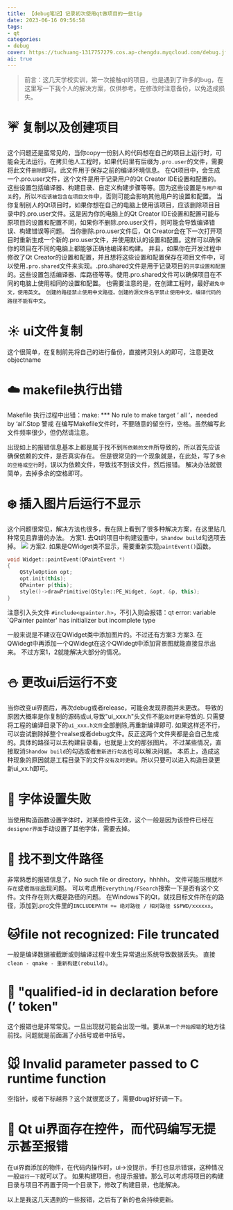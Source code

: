 ```yaml
---
title: 【debug笔记】记录初次使用qt做项目的一些tip
date: 2023-06-16 09:56:58
tags:
- qt
categories:
- debug
cover: https://tuchuang-1317757279.cos.ap-chengdu.myqcloud.com/debug.jfif
ai: true
---
```


>前言：这几天学校实训，第一次接触qt的项目，也是遇到了许多的bug，在这里写一下我个人的解决方案，仅供参考。在修改时注意备份，以免造成损失。


# :umbrella: 复制以及创建项目

这个问题还是蛮常见的，当你copy一份别人的代码想在自己的项目上运行时，可能会无法运行。在拷贝他人工程时，如果代码里有后缀为`.pro.user`的文件，需要将此文件`删除`即可。此文件用于保存之前的编译环境信息。
在Qt项目中，会生成一个.pro.user文件，这个文件是用于记录用户的Qt Creator IDE设置和配置的。这些设置包括编译器、构建目录、自定义构建步骤等等。因为这些设置是`与用户相关`的，所以`不应该被包含在项目文件`中，否则可能会影响其他用户的设置和配置。
当你复制别人的Qt项目时，如果你想在自己的电脑上使用该项目，应该删除项目目录中的.pro.user文件。这是因为你的电脑上的Qt Creator IDE设置和配置可能与原项目的设置和配置不同，如果你不删除.pro.user文件，则可能会导致编译错误、构建错误等问题。
当你删除.pro.user文件后，Qt Creator会在下一次打开项目时重新生成一个新的.pro.user文件，并使用默认的设置和配置。这样可以确保你的项目在不同的电脑上都能够正确地编译和构建。
并且，如果你在开发过程中修改了Qt Creator的设置和配置，并且想将这些设置和配置保存在项目文件中，可以使用`.pro.shared`文件来实现。.pro.shared文件是用于记录项目的`共享设置和配置`的。这些设置包括编译器、库路径等等。使用.pro.shared文件可以确保项目在不同的电脑上使用相同的设置和配置。
也需要注意的是，在创建工程时，最好`避免中文，使用英文`。
`创建的路径禁止使用中文路径。创建的源文件名字禁止使用中文。编译代码的路径不能有中文`。

# :sunny: ui文件复制

这个很简单，在复制前先将自己的进行备份，直接拷贝别人的即可，注意更改objectname

# :cloud: makefile执行出错
Makefile 执行过程中出错：make: *** No rule to make target ‘ all ‘，needed by ‘all’.Stop
警戒
在编写Makefile文件时，不要随意的留空行，空格。虽然编写此文件频率很少，但仍然请注意。

出现如上的报错信息基本上都是属于找不到`所依赖的文件`所导致的，所以首先应该确保依赖的文件，是否真实存在。
但是很常见的一个现象就是，在此处，写了`多余的空格或空行`时，误以为依赖文件，导致找不到该文件，然后报错。
解决办法就很简单，去掉多余的空格即可。

# :snowflake: 插入图片后运行不显示
这个问题很常见，解决方法也很多，我在网上看到了很多种解决方案，在这里贴几种常见且靠谱的办法。
方案1. 去Qt的项目中构建设置中，`Shandow build`勾选项去掉。
<img src='https://tuchuang-1317757279.cos.ap-chengdu.myqcloud.com/debug-qt1.png'>
方案2. 如果是QWidget类不显示，需要重新实现`paintEvent()`函数。
```c++
void Widget::paintEvent(QPaintEvent *)
{
    QStyleOption opt;
    opt.init(this);
    QPainter p(this);
    style()->drawPrimitive(QStyle::PE_Widget, &opt, &p, this);
} 
```
注意引入头文件 `#include<qpainter.h>`，不引入则会报错：qt error: variable `QPainter painter' has initializer but incomplete type

一般来说是不建议在QWidget类中添加图片的。不过还有方案3
方案3. 在QWidegt中再添加一个QWidegt在这个QWidegt中添加背景图就能直接显示出来。
不过方案1，2就能解决大部分的情况。

# :snowman: 更改ui后运行不变
当你改变ui界面后，再次debug或者release，可能会发现界面并未更改。
导致的原因大概率是你复制的源码或ui,导致"ui_xxx.h"头文件不能`及时更新`导致的.
只需要将工程的编译目录下的`ui_xxx.h文件`全部删除,再重新编译即可.
如果这样还不行，可以尝试删除掉整个realse或者debug文件。反正这两个文件夹都是会自己生成的。具体的路径可以去构建目录看，也就是上文的那张图片。
不过某些情况，直接取消`Shandow build`的勾选或者`重新进行勾选`也可以解决问题。
本质上，造成这种现象的原因就是工程目录下的文件`没有及时更新`。所以只要可以进入构造目录更新ui_xx.h即可。


# :foggy: 字体设置失败

当使用构造函数设置字体时，对某些控件无效，这个一般是因为该控件已经在`designer界面`手动设置了其他字体，需要去掉。

# :ocean: 找不到文件路径
非常熟悉的报错信息了，No such file or directory，hhhhh。
文件可能压根就`不存在`或者`路径`出现问题。
可以考虑用`Everything/FSearch`搜索一下是否有这个文件。文件存在则大概是路径的问题。
在Windows下的Qt，就找目标文件所在的路径，添加到.pro文件里的`INCLUDEPATH += 绝对路径 / 相对路径 $$PWD/xxxxxx`。

# :cat:file not recognized: File truncated
一般是编译数据被截断或则编译过程中发生异常退出系统导致数据丢失。
直接`clean - qmake - 重新构建(rebuild)`。

# :dog: "qualified-id in declaration before (’ token"
这个报错也是非常常见。一旦出现就可能会出现一堆。要从`第一个开始报错`的地方往前找。问题就是前面漏了小括号或者中括号。

# :mouse: Invalid parameter passed to C runtime function
空指针，或者下标越界？这个就很宽泛了，需要dbug好好调一下。

# :frog: Qt ui界面存在控件，而代码编写无提示甚至报错
在ui界面添加的物件，在代码内操作时，ui->没提示，手打也显示错误，这种情况一般`运行一下`就可以了。
如果构建项目，也提示报错。那么可以考虑将项目的构建目录与项目不再置于同一个目录下，修改了构建目录，也能解决。

以上是我这几天遇到的一些报错，之后有了新的也会持续更新。